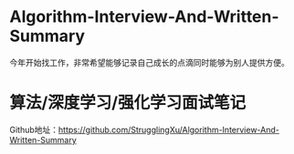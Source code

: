 # Algorithm-Interview-And-Written-Summary
今年开始找工作，非常希望能够记录自己成长的点滴同时能够为别人提供方便。

# 算法/深度学习/强化学习面试笔记
Github地址：https://github.com/StrugglingXu/Algorithm-Interview-And-Written-Summary
